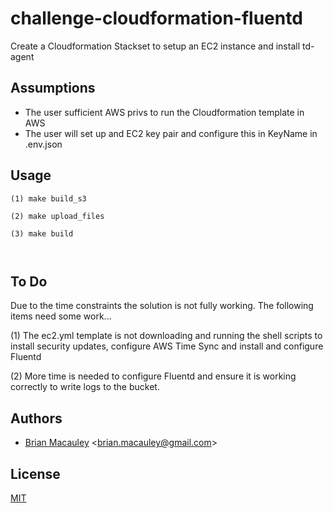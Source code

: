 # challenge-cloudformation-fluentd

Create a Cloudformation Stackset to setup an EC2 instance and install td-agent

## Assumptions
- The user sufficient AWS privs to run the Cloudformation template in AWS
- The user will set up and EC2 key pair and configure this in KeyName in .env.json



## Usage
```
(1) make build_s3

(2) make upload_files

(3) make build



```


## To Do
Due to the time constraints the solution is not fully working. The following items need some work...

(1) The ec2.yml template is not downloading and running the shell scripts to install security updates, configure AWS Time Sync and install and configure Fluentd

(2) More time is needed to configure Fluentd and ensure it is working correctly to write logs to the bucket. 




## Authors
* [Brian Macauley](https://github.com/bmacauley) &lt;brian.macauley@gmail.com&gt;

## License
[MIT](/LICENSE)
